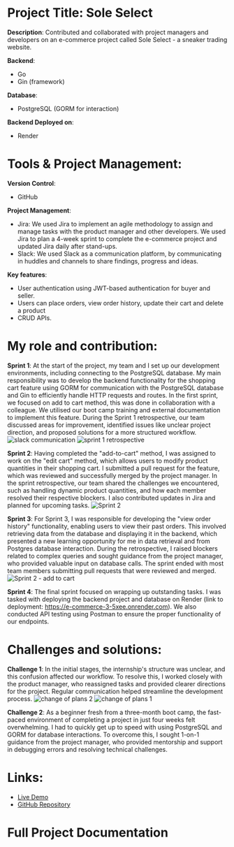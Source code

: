 # Project Title: Sole Select

**Description**: Contributed and collaborated with project managers and developers on an e-commerce project called Sole Select - a sneaker trading website.

**Backend**:
  - Go 
  - Gin (framework)
    
**Database**: 
 - PostgreSQL (GORM for interaction)
   
**Backend Deployed on**:
 - Render

# Tools & Project Management:

**Version Control**: 
 - GitHub
   
**Project Management**:
 - Jira: We used Jira to implement an agile methodology to assign and manage tasks with the product manager and other developers. We used Jira to plan a 4-week sprint to complete the e-commerce project and updated Jira daily after stand-ups.
 - Slack: We used Slack as a communication platform, by communicating in huddles and channels to share findings, progress and ideas.

**Key features**:
 -  User authentication using JWT-based authentication for buyer and seller.
 -  Users can place orders, view order history, update their cart and delete a product
 -  CRUD APIs.

# My role and contribution:
**Sprint 1**:
At the start of the project, my team and I set up our development environments, including connecting to the PostgreSQL database. My main responsibility was to develop the backend functionality for the shopping cart feature using GORM for communication with the PostgreSQL database and Gin to efficiently handle HTTP requests and routes. 
In the first sprint, we focused on add to cart method, this was done in collaboration with a colleague. We utilised our boot camp training and external documentation to implement this feature.
During the Sprint 1 retrospective, our team discussed areas for improvement, identified issues like unclear project direction, and proposed solutions for a more structured workflow.
![slack communication](https://github.com/user-attachments/assets/6f619a68-a03d-4d33-9ee3-9d3b053399df)
![sprint 1 retrospective](https://github.com/user-attachments/assets/d9d3ce0e-2b86-4ed6-851c-a5801582fc5d)

**Sprint 2**:
Having completed the "add-to-cart" method, I was assigned to work on the "edit cart" method, which allows users to modify product quantities in their shopping cart. I submitted a pull request for the feature, which was reviewed and successfully merged by the project manager.
In the sprint retrospective, our team shared the challenges we encountered, such as handling dynamic product quantities, and how each member resolved their respective blockers. I also contributed updates in Jira and planned for upcoming tasks.
![Sprint 2](https://github.com/user-attachments/assets/ae80b7f5-911c-40d8-aeb0-bf8f5d102cb5)


**Sprint 3**:
For Sprint 3, I was responsible for developing the "view order history" functionality, enabling users to view their past orders. This involved retrieving data from the database and displaying it in the backend, which presented a new learning opportunity for me in data retrieval and from Postgres database interaction.
During the retrospective, I raised blockers related to complex queries and sought guidance from the project manager, who provided valuable input on database calls. The sprint ended with most team members submitting pull requests that were reviewed and merged.
![Sprint 2 - add to cart](https://github.com/user-attachments/assets/8da39987-2f7b-46b9-b1bd-500e96d172af)

**Sprint 4**:
The final sprint focused on wrapping up outstanding tasks. I was tasked with deploying the backend project and database on Render (link to deployment: https://e-commerce-3-5xee.onrender.com). 
We also conducted API testing using Postman to ensure the proper functionality of our endpoints.

 
# Challenges and solutions:
**Challenge 1**:
In the initial stages, the internship's structure was unclear, and this confusion affected our workflow. To resolve this, I worked closely with the product manager, who reassigned tasks and provided clearer directions for the project. Regular communication helped streamline the development process.
![change of plans 2](https://github.com/user-attachments/assets/44be29be-4bf9-4e75-9450-4a8e67b2d6d9)
![change of plans 1](https://github.com/user-attachments/assets/4f4069b5-4954-4fd5-8361-9fbd5e955817)

**Challenge 2**:
As a beginner fresh from a three-month boot camp, the fast-paced environment of completing a project in just four weeks felt overwhelming. I had to quickly get up to speed with using PostgreSQL and GORM for database interactions. To overcome this, I sought 1-on-1 guidance from the project manager, who provided mentorship and support in debugging errors and resolving technical challenges.

# Links:
 - [Live Demo](https://drive.google.com/file/d/1glPezV347OwBZpPMLP0LneaZBgpKRN6c/view?usp=drive_link)
 - [GitHub Repository](https://github.com/Zmohamed6991/e-commerce-3)


# Full Project Documentation

